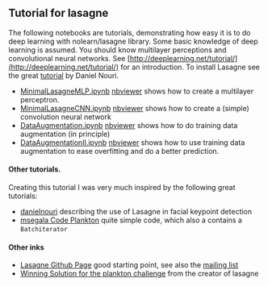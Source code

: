 ## Tutorial for lasagne
The following notebooks are tutorials, demonstrating how easy it is to do deep learning with nolearn/lasagne library. Some basic knowledge of deep learning is assumed. You should know multilayer perceptions and convolutional neural networks. See [http://deeplearning.net/tutorial/](http://deeplearning.net/tutorial/) for an introduction. To install Lasagne see the great [tutorial]( http://danielnouri.org/notes/2014/12/17/using-convolutional-neural-nets-to-detect-facial-keypoints-tutorial/) by Daniel Nouri.



* [MinimalLasagneMLP.ipynb](MinimalLasagneMLP.ipynb) [nbviewer](http://nbviewer.ipython.org/github/oduerr/dl_tutorial/blob/master/lasagne/MinimalLasagneMLP.ipynb) shows how to create a multilayer perceptron.
* [MinimalLasagneCNN.ipynb](MinimalLasagneCNN.ipynb) [nbviewer](http://nbviewer.ipython.org/github/oduerr/dl_tutorial/blob/master/lasagne/MinimalLasagneCNN.ipynb) shows how to create a (simple) convolution neural network
* [DataAugmentation.ipynb](DataAugmentation.ipynb) [nbviewer](http://nbviewer.ipython.org/github/oduerr/dl_tutorial/blob/master/lasagne/DataAugmentation.ipynb) shows how to do training data augmentation (in principle)
* [DataAugmentationII.ipynb](DataAugmentationII.ipynb) [nbviewer](http://nbviewer.ipython.org/github/oduerr/dl_tutorial/blob/master/lasagne/DataAugmentationII.ipynb) shows how to use training data augmentation to ease overfitting and do a better prediction.


#### Other tutorials. 
Creating this tutorial I was very much inspired by the following great tutorials:

* [danielnouri](http://danielnouri.org/notes/2014/12/17/using-convolutional-neural-nets-to-detect-facial-keypoints-tutorial/) describing the use of Lasagne in facial keypoint detection
* [msegala Code Plankton](https://github.com/msegala/Kaggle-National_Data_Science_Bowl) quite simple code, which also a contains a `Batchiterator` 

#### Other inks
* [Lasagne Github Page](https://github.com/Lasagne/Lasagne) good starting point, see also the [mailing list](https://groups.google.com/forum/#!forum/lasagne-users)
* [Winning Solution for the plankton challenge](http://benanne.github.io/2015/03/17/plankton.html) from the creator of lasagne

